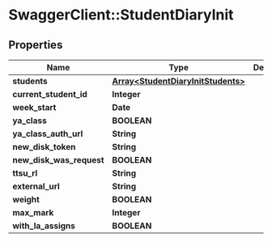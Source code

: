 # SwaggerClient::StudentDiaryInit

## Properties
Name | Type | Description | Notes
------------ | ------------- | ------------- | -------------
**students** | [**Array&lt;StudentDiaryInitStudents&gt;**](StudentDiaryInitStudents.md) |  | [optional] 
**current_student_id** | **Integer** |  | [optional] 
**week_start** | **Date** |  | [optional] 
**ya_class** | **BOOLEAN** |  | [optional] 
**ya_class_auth_url** | **String** |  | [optional] 
**new_disk_token** | **String** |  | [optional] 
**new_disk_was_request** | **BOOLEAN** |  | [optional] 
**ttsu_rl** | **String** |  | [optional] 
**external_url** | **String** |  | [optional] 
**weight** | **BOOLEAN** |  | [optional] 
**max_mark** | **Integer** |  | [optional] 
**with_la_assigns** | **BOOLEAN** |  | [optional] 

